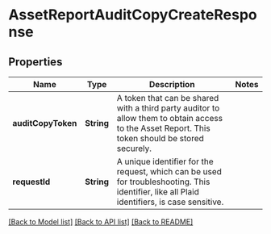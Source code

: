 # AssetReportAuditCopyCreateResponse

## Properties
Name | Type | Description | Notes
------------ | ------------- | ------------- | -------------
**auditCopyToken** | **String** | A token that can be shared with a third party auditor to allow them to obtain access to the Asset Report. This token should be stored securely. | 
**requestId** | **String** | A unique identifier for the request, which can be used for troubleshooting. This identifier, like all Plaid identifiers, is case sensitive. | 

[[Back to Model list]](../README.md#documentation-for-models) [[Back to API list]](../README.md#documentation-for-api-endpoints) [[Back to README]](../README.md)


